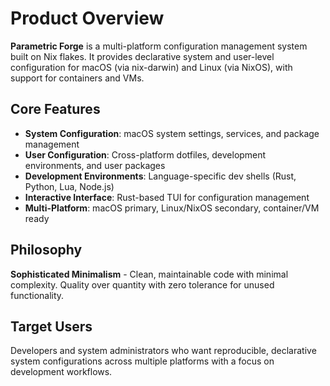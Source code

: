 # Product Overview

**Parametric Forge** is a multi-platform configuration management system built on Nix flakes. It provides declarative system and user-level configuration for macOS (via nix-darwin) and Linux (via NixOS), with support for containers and VMs.

## Core Features

- **System Configuration**: macOS system settings, services, and package management
- **User Configuration**: Cross-platform dotfiles, development environments, and user packages
- **Development Environments**: Language-specific dev shells (Rust, Python, Lua, Node.js)
- **Interactive Interface**: Rust-based TUI for configuration management
- **Multi-Platform**: macOS primary, Linux/NixOS secondary, container/VM ready

## Philosophy

**Sophisticated Minimalism** - Clean, maintainable code with minimal complexity. Quality over quantity with zero tolerance for unused functionality.

## Target Users

Developers and system administrators who want reproducible, declarative system configurations across multiple platforms with a focus on development workflows.
